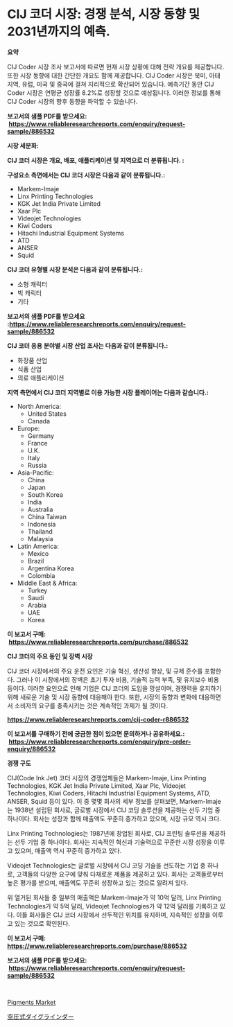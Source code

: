 <p><h1>CIJ 코더 시장: 경쟁 분석, 시장 동향 및 2031년까지의 예측.</h1></p><p><strong>요약</strong></p>
<p><p>CIJ Coder 시장 조사 보고서에 따르면 현재 시장 상황에 대해 전략 개요를 제공합니다. 또한 시장 동향에 대한 간단한 개요도 함께 제공합니다. CIJ Coder 시장은 북미, 아태지역, 유럽, 미국 및 중국에 걸쳐 지리적으로 확산되어 있습니다. 예측기간 동안 CIJ Coder 시장은 연평균 성장률 8.2%로 성장할 것으로 예상됩니다. 이러한 정보를 통해 CIJ Coder 시장의 향후 동향을 파악할 수 있습니다.</p></p>
<p><strong>보고서의 샘플 PDF를 받으세요: &nbsp;<a href="https://www.reliableresearchreports.com/enquiry/request-sample/886532">https://www.reliableresearchreports.com/enquiry/request-sample/886532</a></strong></p>
<p><strong>시장 세분화:</strong></p>
<p><strong> CIJ 코더 시장은 개요, 배포, 애플리케이션 및 지역으로 더 분류됩니다. :</strong></p>
<p><strong>구성요소 측면에서는 CIJ 코더 시장은 다음과 같이 분류됩니다.:</strong></p>
<p><ul><li>Markem-Imaje</li><li>Linx Printing Technologies</li><li>KGK Jet India Private Limited</li><li>Xaar Plc</li><li>Videojet Technologies</li><li>Kiwi Coders</li><li>Hitachi Industrial Equipment Systems</li><li>ATD</li><li>ANSER</li><li>Squid</li></ul></p>
<p><strong> CIJ 코더 유형별 시장 분석은 다음과 같이 분류됩니다.:</strong></p>
<p><ul><li>소형 캐릭터</li><li>빅 캐릭터</li><li>기타</li></ul></p>
<p><strong>보고서의 샘플 PDF를 받으세요 :<a href="https://www.reliableresearchreports.com/enquiry/request-sample/886532">https://www.reliableresearchreports.com/enquiry/request-sample/886532</a></strong></p>
<p><strong> CIJ 코더 응용 분야별 시장 산업 조사는 다음과 같이 분류됩니다.:</strong></p>
<p><ul><li>화장품 산업</li><li>식품 산업</li><li>의료 애플리케이션</li></ul></p>
<p><strong>지역 측면에서 CIJ 코더 지역별로 이용 가능한 시장 플레이어는 다음과 같습니다.:</strong></p>
<p><ul>
    <li>
        North America:
        <ul>
            <li>United States</li>
            <li>Canada</li>
        </ul>
    </li>
    <li>
        Europe:
        <ul>
            <li>Germany</li>
            <li>France</li>
            <li>U.K.</li>
            <li>Italy</li>
            <li>Russia</li>
        </ul>
    </li>
    <li>
        Asia-Pacific:
        <ul>
            <li>China</li>
            <li>Japan</li>
            <li>South Korea</li>
            <li>India</li>
            <li>Australia</li>
            <li>China Taiwan</li>
            <li>Indonesia</li>
            <li>Thailand</li>
            <li>Malaysia</li>
        </ul>
    </li>
    <li>
        Latin America:
        <ul>
            <li>Mexico</li>
            <li>Brazil</li>
            <li>Argentina Korea</li>
            <li>Colombia</li>
        </ul>
    </li>
    <li>
        Middle East & Africa:
        <ul>
            <li>Turkey</li>
            <li>Saudi</li>
            <li>Arabia</li>
            <li>UAE</li>
            <li>Korea</li>
        </ul>
    </li>
    </ul></p>
<p><strong>이 보고서 구매: &nbsp;<a href="https://www.reliableresearchreports.com/purchase/886532">https://www.reliableresearchreports.com/purchase/886532</a></strong></p>
<p><strong>CIJ 코더의 주요 동인 및 장벽 시장</strong></p>
<p><p>CIJ 코더 시장에서의 주요 운전 요인은 기술 혁신, 생산성 향상, 및 규제 준수를 포함한다. 그러나 이 시장에서의 장벽은 초기 투자 비용, 기술적 능력 부족, 및 유지보수 비용 등이다. 이러한 요인으로 인해 기업은 CIJ 코더의 도입을 망설이며, 경쟁력을 유지하기 위해 새로운 기술 및 시장 동향에 대응해야 한다. 또한, 시장의 동향과 변화에 대응하면서 소비자의 요구를 충족시키는 것은 계속적인 과제가 될 것이다.</p></p>
<p><strong><a href="https://www.reliableresearchreports.com/cij-coder-r886532">https://www.reliableresearchreports.com/cij-coder-r886532</a></strong></p>
<p><strong>이 보고서를 구매하기 전에 궁금한 점이 있으면 문의하거나 공유하세요.: &nbsp;<a href="https://www.reliableresearchreports.com/enquiry/pre-order-enquiry/886532">https://www.reliableresearchreports.com/enquiry/pre-order-enquiry/886532</a></strong></p>
<p><strong>경쟁 구도</strong></p>
<p><p>CIJ(Code Ink Jet) 코더 시장의 경쟁업체들은 Markem-Imaje, Linx Printing Technologies, KGK Jet India Private Limited, Xaar Plc, Videojet Technologies, Kiwi Coders, Hitachi Industrial Equipment Systems, ATD, ANSER, Squid 등이 있다. 이 중 몇몇 회사의 세부 정보를 살펴보면, Markem-Imaje는 1938년 설립된 회사로, 글로벌 시장에서 CIJ 코딩 솔루션을 제공하는 선두 기업 중 하나이다. 회사는 성장과 함께 매출액도 꾸준히 증가하고 있으며, 시장 규모 역시 크다.</p><p>Linx Printing Technologies는 1987년에 창업된 회사로, CIJ 프린팅 솔루션을 제공하는 선두 기업 중 하나이다. 회사는 지속적인 혁신과 기술력으로 꾸준한 시장 성장을 이루고 있으며, 매출액 역시 꾸준히 증가하고 있다.</p><p>Videojet Technologies는 글로벌 시장에서 CIJ 코딩 기술을 선도하는 기업 중 하나로, 고객들의 다양한 요구에 맞춰 다채로운 제품을 제공하고 있다. 회사는 고객들로부터 높은 평가를 받으며, 매출액도 꾸준히 성장하고 있는 것으로 알려져 있다.</p><p>위 열거된 회사들 중 일부의 매출액은 Markem-Imaje가 약 10억 달러, Linx Printing Technologies가 약 5억 달러, Videojet Technologies가 약 12억 달러를 기록하고 있다. 이들 회사들은 CIJ 코더 시장에서 선두적인 위치를 유지하며, 지속적인 성장을 이루고 있는 것으로 확인된다.</p></p>
<p><strong>이 보고서 구매: &nbsp; <a href="https://www.reliableresearchreports.com/purchase/886532">https://www.reliableresearchreports.com/purchase/886532</a></strong></p>
<p><strong>보고서의 샘플 PDF를 받으세요: &nbsp;<a href="https://www.reliableresearchreports.com/enquiry/request-sample/886532">https://www.reliableresearchreports.com/enquiry/request-sample/886532</a></strong><strong></strong></p>
<p>&nbsp;</p>
<p><p><a href="https://pretty-mail-caf.notion.site/Pigments-Market-Size-Reflecting-a-Forecast-Till-2031-Market-By-Type-By-Application-and-By-Geograph-0326f4651f3946e68d3a2264df6ad721">Pigments Market</a></p><p><a href="https://github.com/SarahFahey88/Market-Research-Report-List-1/blob/main/389986921742.md">空圧式ダイグラインダー</a></p></p>